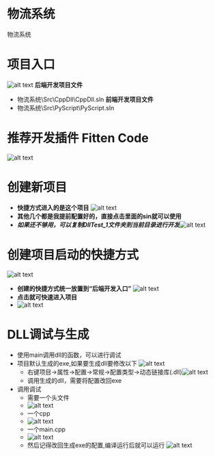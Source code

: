 # 物流系统
 物流系统
# 项目入口
![alt text](image-2.png)
**后端开发项目文件**
- 物流系统\Src\CppDll\CppDll.sln
**前端开发项目文件**
- 物流系统\Src\PyScript\PyScript.sln
# 推荐开发插件 Fitten Code
![alt text](image-1.png)
# 创建新项目
- **快捷方式进入的是这个项目**
![alt text](image.png)
- **其他几个都是我提前配置好的，直接点击里面的sin就可以使用**
- ***如果还不够用，可以复制DllTest_1文件夹到当前目录进行开发***![alt text](image-3.png)
# 创建项目启动的快捷方式
![alt text](image-4.png)
- **创建的快捷方式统一放置到“后端开发入口”**
![alt text](image-5.png)
- **点击就可快速进入项目**
- ![alt text](image-6.png)
  
# DLL调试与生成
- 使用main调用dll的函数，可以进行调试
- 项目默认生成的exe,如果要生成dll要修改以下
  ![alt text](image-7.png)
   - 右键项目->属性->配置->常规->配置类型->动态链接库(.dll)![alt text](image-8.png)
   - 调用生成的dll，需要将配置改回exe
 - 调用调试
   - 需要一个头文件
   - ![alt text](image-11.png)
   - 一个cpp
   - ![alt text](image-10.png)
   - 一个main.cpp
   - ![alt text](image-9.png)
   - 然后记得改回生成exe的配置,编译运行后就可以运行
![alt text](image-12.png)